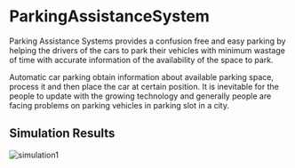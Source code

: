 # ParkingAssistanceSystem

Parking Assistance Systems provides a confusion free and easy parking by helping the drivers of the cars to park their vehicles with minimum wastage of time with accurate information of the availability of the space to park.


Automatic car parking obtain information about available parking space, process it and then place the car at certain position. It is inevitable for the people to update with the growing technology and generally people are facing problems on parking vehicles in parking slot in a city.

## Simulation Results

![simulation1](ParkingAssistanceSystem/circuit.jpg?raw=true "Simulation ")
